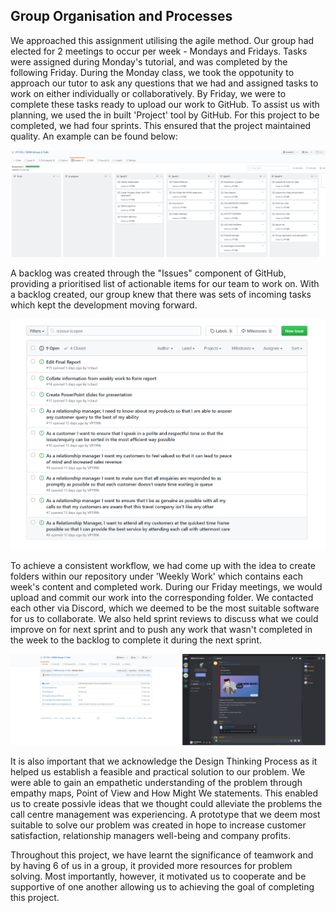 ## Group Organisation and Processes

We approached this assignment utilising the agile method. Our group had elected for 2 meetings to occur per week - Mondays and Fridays. Tasks were assigned during Monday's tutorial, and was completed by the following Friday. During the Monday class, we took the oppotunity to approach our tutor to ask any questions that we had and assigned tasks to work on either individually or collaboratively. By Friday, we were to complete these tasks ready to upload our work to GitHub. To assist us with planning, we used the in built 'Project' tool by GitHub. For this project to be completed, we had four sprints. This ensured that the project maintained quality. An example can be found below:

![](/Weekly%20Work/Graphs/ProjectBoard1.PNG)

A backlog was created through the "Issues" component of GitHub, providing a prioritised list of actionable items for our team to work on. With a backlog created, our group knew that there was sets of incoming tasks which kept the development moving forward.

![](/Weekly%20Work/Graphs/Backlog.PNG)

To achieve a consistent workflow, we had come up with the idea to create folders within our repository under 'Weekly Work' which contains each week's content and completed work. During our Friday meetings, we would upload and commit our work into the corresponding folder. We contacted each other via Discord, which we deemed to be the most suitable software for us to collaborate. We also held sprint reviews to discuss what we could improve on for next sprint and to push any work that wasn't completed in the week to the backlog to complete it during the next sprint.

![](/Weekly%20Work/Graphs/CollabTools.jpg)

It is also important that we acknowledge the Design Thinking Process as it helped us establish a feasible and practical solution to our problem. We were able to gain an empathetic understanding of the problem through empathy maps, Point of View and How Might We statements. This enabled us to create possivle ideas that we thought could alleviate the problems the call centre management was experiencing. A prototype that we deem most suitable to solve our problem was created in hope to increase customer satisfaction, relationship managers well-being and company profits.

Throughout this project, we have learnt the significance of teamwork and by having 6 of us in a group, it provided more resources for problem solving. Most importantly, however, it motivated us to cooperate and be supportive of one another allowing us to achieving the goal of completing this project.




